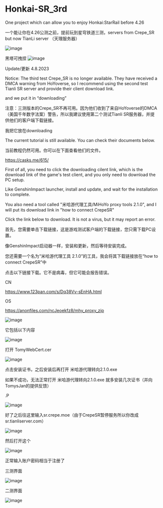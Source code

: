 # Honkai-SR_3rd
One project which can allow you to enjoy Honkai:StarRail before 4.26

一个能让你在4.26公测之前，提前玩到星穹铁道三测，servers from Crepe_SR but now TianLi server （天理服务器）

![image](https://user-images.githubusercontent.com/72502875/230724484-195d278e-2e73-47ac-a0a8-0beee2a96d78.png)


黑塔可拽捏
![image](https://user-images.githubusercontent.com/72502875/230723304-3920c5ea-4af2-4ca2-85ca-83f5dcff70bc.png)


Update/更新 4.8.2023

Notice: The third test Crepe_SR is no longer available. They have received a DMCA warning from HoYoverse, so I recommend using the second test Tianli SR server and provide their client download link.

and we put it in “downloading”

注意：三测版本的Crepe_SR不再可用。因为他们收到了来自HoYoverse的DMCA（美国千年数字法案）警告，所以我建议使用第二个测试Tianli SR服务器，并提供他们的客户端下载链接。

我把它放在downloading

The current tutorial is still available. You can check their documents below.

当前教程仍然可用。你可以在下面查看他们的文件。

https://casks.me/615/


First of all, you need to click the downloading cilent link, which is the download link of the game's test client, and you only need to download the PC setup.

Like GenshinImpact launcher, install and update, and wait for the installation to complete.

You also need a tool called "米哈游代理工具/MiHoYo proxy tools 2.1.0", and I will put its download link in "how to connect CrepeSR"

Click the link below to download. It is not a virus, but it may report an error.

首先，您需要单击下载链接，这是游戏测试客户端的下载链接，您只需下载PC设置。

像GenshinImpact启动器一样，安装和更新，然后等待安装完成。

您还需要一个名为“米哈游代理工具 2.1.0”的工具，我会将其下载链接放在“how to connect CrepeSR”中

点击以下链接下载。它不是病毒，但它可能会报告错误。

CN

https://www.123pan.com/s/Dq38Vv-sEnHA.html

OS

https://anonfiles.com/ncJeoekfz8/mhy_proxy_zip

![image](https://user-images.githubusercontent.com/72502875/230722390-bbeb2ee2-a2af-4412-93b9-d2a453f12506.png)


它包括以下内容


![image](https://user-images.githubusercontent.com/72502875/230723890-d79c5839-c2f5-4558-9cbc-ea225cdbc196.png)


打开 TomyWebCert.cer

![image](https://user-images.githubusercontent.com/72502875/230724068-7d9fd5cf-edc9-404e-b662-a45b5a54f5ee.png)

点击安装证书，之后安装后再打开  米哈游代理转向2.1.0.exe

如果不成功，无法正常打开 米哈游代理转向2.1.0.exe 就多安装几次证书（并向TomysJan的提供反馈）

.P

![image](https://user-images.githubusercontent.com/72502875/230724248-e741a428-4996-4e3e-8ec7-a2f2d713701e.png)

好了之后往这里输入sr.crepe.moe（由于CrepeSR暂停服务所以你改成sr.tianliserver.com）

![image](https://user-images.githubusercontent.com/72502875/230724285-478f6cd5-9f3e-409c-8685-107c02b11880.png)

然后打开这个

![image](https://user-images.githubusercontent.com/72502875/230724379-82e6e674-4431-4ac3-937a-99906af8e0cb.png)

正常输入账户密码相当于注册了

三测界面

![image](https://user-images.githubusercontent.com/72502875/230724736-6485e0fd-cc38-4e33-9f7f-570df7466c1c.png)


二测界面

![image](https://user-images.githubusercontent.com/72502875/230724369-affa5711-212e-4418-86f0-ea863846dc9d.png)



